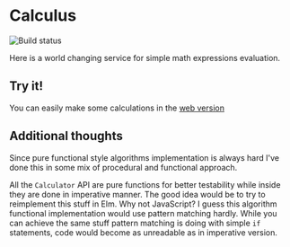 # Calculus

![Build status](https://circleci.com/gh/gyzerok/calculus.svg?style=shield&circle-token=056dee4183ec830a949fbf0899e9053ae5e4572b)

Here is a world changing service for simple math expressions evaluation.

## Try it!

You can easily make some calculations in the [web version](http://calculus-app.herokuapp.com/)

## Additional thoughts

Since pure functional style algorithms implementation is always hard I've done this in some mix of procedural and functional approach.

All the `Calculator` API are pure functions for better testability while inside they are done in imperative manner. The good idea would be to try to reimplement this stuff in Elm. Why not JavaScript? I guess this algorithm functional implementation would use pattern matching hardly. While you can achieve the same stuff pattern matching is doing with simple `if` statements, code would become as unreadable as in imperative version.
